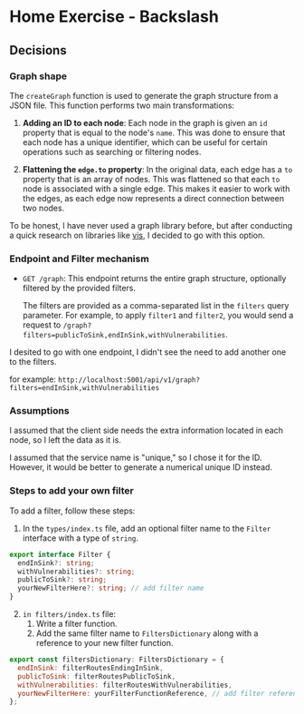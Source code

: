 # Home Exercise - Backslash

## Decisions

### Graph shape

The `createGraph` function is used to generate the graph structure from a JSON file. This function performs two main transformations:

1. **Adding an ID to each node**: Each node in the graph is given an `id` property that is equal to the node's `name`. This was done to ensure that each node has a unique identifier, which can be useful for certain operations such as searching or filtering nodes.

2. **Flattening the `edge.to` property**: In the original data, each edge has a `to` property that is an array of nodes. This was flattened so that each `to` node is associated with a single edge. This makes it easier to work with the edges, as each edge now represents a direct connection between two nodes.

To be honest, I have never used a graph library before, but after conducting a quick research on libraries like [vis](https://github.com/crubier/react-graph-vis), I decided to go with this option.

### Endpoint and Filter mechanism

- `GET /graph`: This endpoint returns the entire graph structure, optionally filtered by the provided filters.

  The filters are provided as a comma-separated list in the `filters` query parameter. For example, to apply `filter1` and `filter2`, you would send a request to `/graph?filters=publicToSink,endInSink,withVulnerabilities`.

I desited to go with one endpoint, I didn't see the need to add another one to the filters.

for example:
`http://localhost:5001/api/v1/graph?filters=endInSink,withVulnerabilities`

### Assumptions

I assumed that the client side needs the extra information located in each node, so I left the data as it is.

I assumed that the service name is "unique," so I chose it for the ID. However, it would be better to generate a numerical unique ID instead.

### Steps to add your own filter

To add a filter, follow these steps:

1. In the `types/index.ts` file, add an optional filter name to the `Filter` interface with a type of `string`.

```typescript
export interface Filter {
  endInSink?: string;
  withVulnerabilities?: string;
  publicToSink?: string;
  yourNewFilterHere?: string; // add filter name
}
```

2. `in filters/index.ts` file:
   1. Write a filter function.
   2. Add the same filter name to `FiltersDictionary` along with a reference to your new filter function.

```javascript
export const filtersDictionary: FiltersDictionary = {
  endInSink: filterRoutesEndingInSink,
  publicToSink: filterRoutesPublicToSink,
  withVulnerabilities: filterRoutesWithVulnerabilities,
  yourNewFilterHere: yourFilterFunctionReference, // add filter reference
};
```
